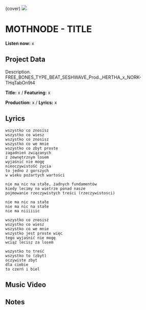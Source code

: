 (cover) ![](57175019_319474918741616_8502199518755923887_n.jpg)

# MOTHNODE - TITLE

**Listen now:** x

## Project Data

Description.
FREE_BONES_TYPE_BEAT_SESHWAVE_Prod._HERTHA_x_NORK-THqTabOn9t4

**Title:** x / **Featuring:** x

**Production:** x / **Lyrics:** x

## Lyrics

```
wszystko co znosisz
wszystko co wiesz
wszystko co znosisz
wszystko co we mnie 
wszystko co zbyt proste
zagadnień związanych  
z zewnętrznym losem
wyjaśnić nie mogę
nieoczywistość życia
to jedno z gorszych
w wieku pożartych wartości

nie ma nic na stałe, żadnych fundamentów
kiedy lecimy na wietrze ponad nasze
pojmowanie rzeczywistych treści (rzeczywistosci)

nie ma nic na stałe
nie ma nic na stałe
nie ma niiiiiic

wszystko co znosisz
wszystko co wiesz
wszystko co we mnie 
wszystko jest proste więc 
tego wyjaśnić nie mogę
wciąż lecisz za losem

wszystko to treść
wszystko to (zbyt)
oczywiste zbyt
dla ciebie 
to czerń i biel

```



## Music Video


## Notes
